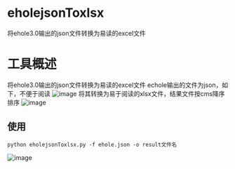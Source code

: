 # eholejsonToxlsx
将ehole3.0输出的json文件转换为易读的excel文件
# 工具概述
将ehole3.0输出的json文件转换为易读的excel文件
echole输出的文件为json，如下，不便于阅读
![image](https://github.com/ssrc-c/eholejsonToxlsx/assets/73785589/9b3100cd-ad98-4272-a777-d399302110a2)
将其转换为易于阅读的xlsx文件，结果文件按cms降序排序
![image](https://github.com/ssrc-c/eholejsonToxlsx/assets/73785589/8144070e-2ca8-4217-b85c-d5ca8ffa8305)
## 使用
```python eholejsonToxlsx.py -f ehole.json -o result文件名```

![image](https://github.com/ssrc-c/eholejsonToxlsx/assets/73785589/9d7b678a-20cb-4dc1-a6c3-fe1adedd71f0)



